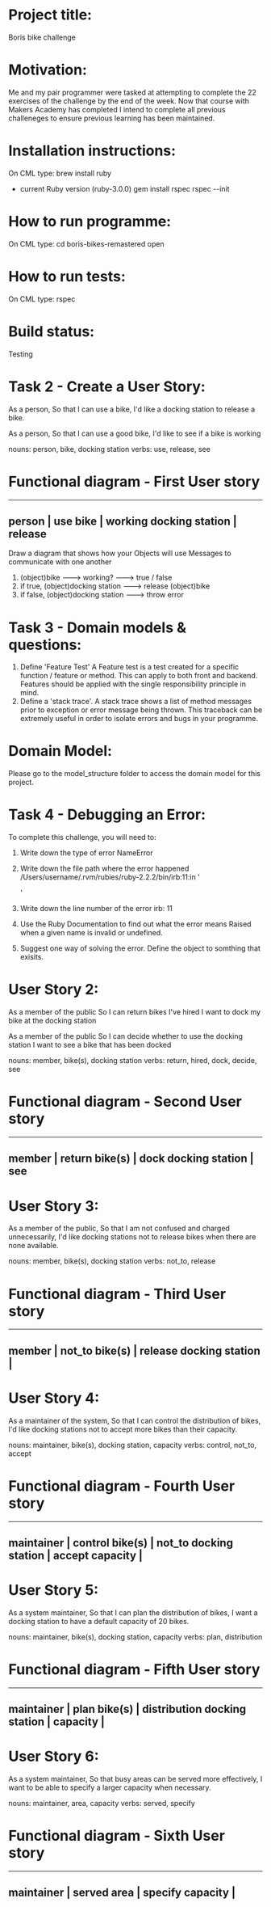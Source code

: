 # Project title: 
Boris bike challenge

# Motivation:
Me and my pair programmer were tasked at attempting to complete the 22 exercises of the challenge by the end of the week. Now that course with Makers Academy has completed I intend to complete all previous challeneges to ensure previous learning has been maintained. 

# Installation instructions:
On CML type: 
brew install ruby
- current Ruby version (ruby-3.0.0)
gem install rspec
rspec --init

# How to run programme:
On CML type: 
cd boris-bikes-remastered
open 

# How to run tests:
On CML type: 
rspec

# Build status:
Testing

# Task 2 - Create a User Story:
As a person,
So that I can use a bike,
I'd like a docking station to release a bike.

As a person,
So that I can use a good bike,
I'd like to see if a bike is working

nouns: person, bike, docking station
verbs: use, release, see

# Functional diagram - First User story
____________________________________
person           | use
bike             | working
docking station  | release
------------------------------------

Draw a diagram that shows how your Objects will use Messages to communicate with one another
1. (object)bike ---> working? ---> true / false
2. if true, (object)docking station ---> release (object)bike
3. if false, (object)docking station ---> throw error

# Task 3 - Domain models & questions:
1. Define 'Feature Test'
  A Feature test is a test created for a specific function / feature or method. This can apply to both front and backend. Features should be applied with the single responsibility principle in mind. 
2. Define a 'stack trace'.
  A stack trace shows a list of method messages prior to exception or error message being thrown. This traceback can be extremely useful in order to isolate errors and bugs in your programme. 

# Domain Model:
Please go to the model_structure folder to access the domain model for this project. 

# Task 4 - Debugging an Error:
To complete this challenge, you will need to:
1. Write down the type of error
  NameError

2. Write down the file path where the error happened
   /Users/username/.rvm/rubies/ruby-2.2.2/bin/irb:11:in '<main>'

3. Write down the line number of the error
   irb: 11
 
4. Use the Ruby Documentation to find out what the error means
   Raised when a given name is invalid or undefined.
 
5. Suggest one way of solving the error.
   Define the object to somthing that exisits.


# User Story 2:
As a member of the public
So I can return bikes I've hired
I want to dock my bike at the docking station

As a member of the public
So I can decide whether to use the docking station
I want to see a bike that has been docked

nouns: member, bike(s), docking station
verbs: return, hired, dock, decide, see

# Functional diagram - Second User story
____________________________________
member           | return
bike(s)          | dock
docking station  | see
------------------------------------

# User Story 3:
As a member of the public,
So that I am not confused and charged unnecessarily,
I'd like docking stations not to release bikes when there are none available.

nouns: member, bike(s), docking station
verbs: not_to, release

# Functional diagram - Third User story
____________________________________
member           | not_to
bike(s)          | release
docking station  | 
------------------------------------

# User Story 4:
As a maintainer of the system,
So that I can control the distribution of bikes,
I'd like docking stations not to accept more bikes than their capacity.

nouns: maintainer, bike(s), docking station, capacity
verbs: control, not_to, accept

# Functional diagram - Fourth User story
____________________________________
maintainer       | control
bike(s)          | not_to
docking station  | accept
capacity         |
------------------------------------

# User Story 5:
As a system maintainer,
So that I can plan the distribution of bikes,
I want a docking station to have a default capacity of 20 bikes.

nouns: maintainer, bike(s), docking station, capacity
verbs: plan, distribution

# Functional diagram - Fifth User story
____________________________________
maintainer       | plan
bike(s)          | distribution
docking station  | 
capacity         |
------------------------------------

# User Story 6:
As a system maintainer,
So that busy areas can be served more effectively,
I want to be able to specify a larger capacity when necessary.

nouns: maintainer, area, capacity
verbs: served, specify

# Functional diagram - Sixth User story
____________________________________
maintainer       | served
area             | specify
capacity         |
------------------------------------